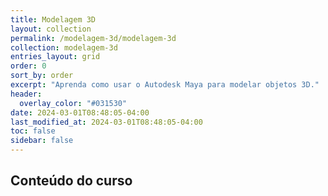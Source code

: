 ```yaml
---
title: Modelagem 3D
layout: collection
permalink: /modelagem-3d/modelagem-3d
collection: modelagem-3d
entries_layout: grid
order: 0
sort_by: order
excerpt: "Aprenda como usar o Autodesk Maya para modelar objetos 3D."
header:
  overlay_color: "#031530"
date: 2024-03-01T08:48:05-04:00
last_modified_at: 2024-03-01T08:48:05-04:00
toc: false
sidebar: false
---
```


## Conteúdo do curso
